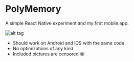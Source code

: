 # PolyMemory

A simple React Native experiment and my first mobile app.

![alt tag](http://i.imgur.com/veFCK87.png)

- Should work on Android and iOS with the same code
- No optimizations of any kind
- Included pictures are censored :cry:
